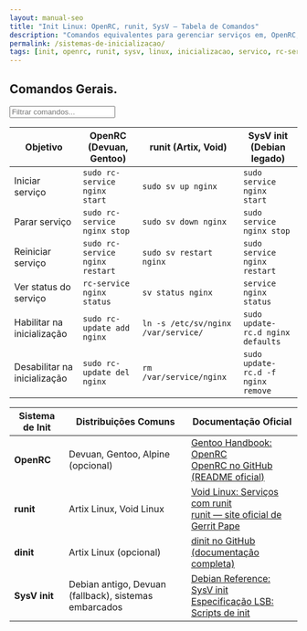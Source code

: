 ```yaml
---
layout: manual-seo
title: "Init Linux: OpenRC, runit, SysV — Tabela de Comandos"
description: "Comandos equivalentes para gerenciar serviços em, OpenRC, runit e SysV. Tabela técnica copiável e validada."
permalink: /sistemas-de-inicializacao/
tags: [init, openrc, runit, sysv, linux, inicializacao, servico, rc-service, sv]
---
```


<section>


<h2>Comandos Gerais.</h2>

<input type="text" oninput="filtrarLinhas(this.value)" placeholder="Filtrar comandos...">
<script>
function filtrarLinhas(termo) {
  const linhas = document.querySelectorAll('tbody tr');
  linhas.forEach(linha => {
    linha.style.display = linha.textContent.toLowerCase().includes(termo.toLowerCase()) ? '' : 'none';
  });
}
</script>


<table class="evergreen-table">
  <thead>
    <tr>
      <th>Objetivo</th>
      <th>OpenRC (Devuan, Gentoo)</th>
      <th>runit (Artix, Void)</th>
      <th>SysV init (Debian legado)</th>
    </tr>
  </thead>
  <tbody>
    <tr>
      <td data-label="Objetivo">Iniciar serviço</td>
      <td data-label="OpenRC"><code>sudo rc-service nginx start</code></td>
      <td data-label="runit"><code>sudo sv up nginx</code></td>
      <td data-label="SysV init"><code>sudo service nginx start</code></td>
    </tr>
    <tr>
      <td data-label="Objetivo">Parar serviço</td>
      <td data-label="OpenRC"><code>sudo rc-service nginx stop</code></td>
      <td data-label="runit"><code>sudo sv down nginx</code></td>
      <td data-label="SysV init"><code>sudo service nginx stop</code></td>
    </tr>
    <tr>
      <td data-label="Objetivo">Reiniciar serviço</td>
      <td data-label="OpenRC"><code>sudo rc-service nginx restart</code></td>
      <td data-label="runit"><code>sudo sv restart nginx</code></td>
      <td data-label="SysV init"><code>sudo service nginx restart</code></td>
    </tr>
    <tr>
      <td data-label="Objetivo">Ver status do serviço</td>
      <td data-label="OpenRC"><code>rc-service nginx status</code></td>
      <td data-label="runit"><code>sv status nginx</code></td>
      <td data-label="SysV init"><code>service nginx status</code></td>
    </tr>
    <tr>
      <td data-label="Objetivo">Habilitar na inicialização</td>
      <td data-label="OpenRC"><code>sudo rc-update add nginx</code></td>
      <td data-label="runit"><code>ln -s /etc/sv/nginx /var/service/</code></td>
      <td data-label="SysV init"><code>sudo update-rc.d nginx defaults</code></td>
    </tr>
    <tr>
      <td data-label="Objetivo">Desabilitar na inicialização</td>
      <td data-label="OpenRC"><code>sudo rc-update del nginx</code></td>
      <td data-label="runit"><code>rm /var/service/nginx</code></td>
      <td data-label="SysV init"><code>sudo update-rc.d -f nginx remove</code></td>
    </tr>
  </tbody>
</table>

<table class="evergreen-table">
  <thead>
    <tr>
      <th>Sistema de Init</th>
      <th>Distribuições Comuns</th>
      <th>Documentação Oficial</th>
    </tr>
  </thead>
  <tbody>
    <tr>
      <td><strong>OpenRC</strong></td>
      <td>Devuan, Gentoo, Alpine (opcional)</td>
      <td><a href="https://wiki.gentoo.org/wiki/Handbook:AMD64/Working/Init" target="_blank" rel="noopener">Gentoo Handbook: OpenRC</a><br>
          <a href="https://github.com/OpenRC/openrc/blob/master/README.md" target="_blank" rel="noopener">OpenRC no GitHub (README oficial)</a></td>
    </tr>
    <tr>
      <td><strong>runit</strong></td>
      <td>Artix Linux, Void Linux</td>
      <td><a href="https://docs.voidlinux.org/config/services/index.html" target="_blank" rel="noopener">Void Linux: Serviços com runit</a><br>
          <a href="https://smarden.org/runit/" target="_blank" rel="noopener">runit — site oficial de Gerrit Pape</a></td>
    </tr>
    <tr>
      <td><strong>dinit</strong></td>
      <td>Artix Linux (opcional)</td>
      <td><a href="https://github.com/davmac314/dinit" target="_blank" rel="noopener">dinit no GitHub (documentação completa)</a></td>
    </tr>
    <tr>
      <td><strong>SysV init</strong></td>
      <td>Debian antigo, Devuan (fallback), sistemas embarcados</td>
      <td><a href="https://www.debian.org/doc/manuals/debian-reference/ch03.en.html#_sysv_init" target="_blank" rel="noopener">Debian Reference: SysV init</a><br>
          <a href="https://refspecs.linuxbase.org/LSB_5.0.0/LSB-Core-generic/LSB-Core-generic/iniscrptact.html" target="_blank" rel="noopener">Especificação LSB: Scripts de init</a></td>
    </tr>
  </tbody>
</table>



</section>





